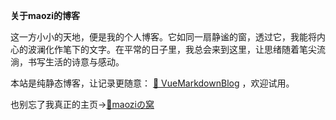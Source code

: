 **关于maozi的博客**

这一方小小的天地，便是我的个人博客。它如同一扇静谧的窗，透过它，我能将内心的波澜化作笔下的文字。在平常的日子里，我总会来到这里，让思绪随着笔尖流淌，书写生活的诗意与感动。

本站是纯静态博客，让记录更随意： [🔗 VueMarkdownBlog](https://github.com/mzhren/VueMarkdownBlog) ，欢迎试用。

也别忘了我真正的主页→[🔗maoziの窝](https://gmaox.github.io/)